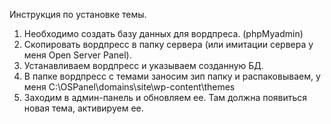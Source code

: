 Инструкция по установке темы.

1. Необходимо создать базу данных для вордпреса. (phpMyadmin)
2. Скопировать вордпресс в папку сервера (или имитации сервера у меня Open Server Panel).
3. Устанавливаем вордпресс и указываем созданную БД.
4. В папке вордпресс с темами заносим зип папку и распаковываем, у меня C:\OSPanel\domains\site\wp-content\themes
5. Заходим в админ-панель и обновляем ее. Там должна появиться новая тема, активируем ее.